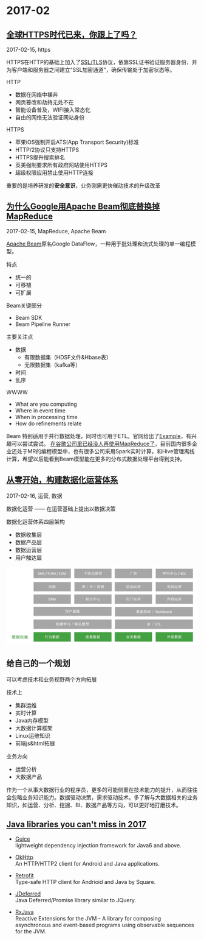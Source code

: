 2017-02
===

[全球HTTPS时代已来，你跟上了吗？](https://jaq.alibaba.com/community/art/show?articleid=621)
---
2017-02-15, https

HTTPS在HTTP的基础上加入了[SSL/TLS](http://www.ruanyifeng.com/blog/2014/02/ssl_tls.html)协议，依靠SSL证书验证服务器身份，并为客户端和服务器之间建立“SSL加密通道”，确保传输处于加密状态等。

HTTP
* 数据在网络中裸奔
* 网页篡改和劫持无处不在
* 智能设备普及，WIFI接入常态化
* 自由的网络无法验证网站身份

HTTPS
* 苹果iOS强制开启ATS(App Transport Security)标准
* HTTP/2协议只支持HTTPS
* HTTPS提升搜索排名
* 英美强制要求所有政府网站使用HTTPS
* 超级权限应用禁止使用HTTP连接

重要的是培养研发的**安全意识**，业务刚需更快催动技术的升级改革

[为什么Google用Apache Beam彻底替换掉MapReduce](http://www.infoq.com/cn/articles/why-google-replace-beam-with-apache-mapreduce)
---

2017-02-15, MapReduce, Apache Beam

[Apache Beam](https://beam.apache.org/)原名Google DataFlow，一种用于批处理和流式处理的单一编程模型。

特点
* 统一的
* 可移植
* 可扩展

Beam关键部分
* Beam SDK
* Beam Pipeline Runner

主要关注点
* 数据
  * 有限数据集（HDSF文件&Hbase表）
  * 无限数据集（kafka等）
* 时间
* 乱序

WWWW
* What are you computing
* Where in event time
* When in processing time
* How do refinements relate

Beam 特别适用于并行数据处理，同时也可用于ETL。官网给出了[Example](https://beam.apache.org/get-started/quickstart-java/)，有兴趣可以尝试尝试。
[在谷歌公司里已经没人再使用MapReduce了](https://drive.google.com/file/d/0B6j6Te0viCnHOHYwWmpJNU1yZVU/view)，目前国内很多企业还处于MR的编程模型中，也有很多公司采用Spark实时计算，和Hive管理离线计算，希望以后能看到Beam模型能在更多的分布式数据处理平台得到支持。


[从零开始，构建数据化运营体系](http://www.itongji.cn/cms/article/articledetails?articleid=4917)
---
2017-02-16, 运营, 数据

数据化运营 —— 在运营基础上提出以数据决策

数据化运营体系四层架构
* 数据收集层
* 数据产品层
* 数据运营层
* 用户触达层

![](../pictures/data-acquisition.jpg)


给自己的一个规划
---

可以考虑技术和业务视野两个方向拓展

技术上

* 集群运维
* 实时计算
* Java内存模型
* 大数据计算框架
* Linux运维知识
* 前端js&html拓展

业务方向

* 运营分析
* 大数据产品

作为一个从事大数据行业的程序员，更多的可能侧重在技术能力的提升，从而往往会忽略业务知识能力。数据驱动决策，需求驱动技术。多了解与大数据相关的业务知识，如运营、分析、挖掘、BI、数据产品等方向，可以更好地打磨技术。


[Java libraries you can't miss in 2017](http://blog.jevsejev.io/2017/02/19/java-libraries-you-cannot-miss-in-2017/)
---

* [Guice](https://github.com/google/guice)  
lightweight dependency injection framework for Java6 and above.

* [OkHttp](https://github.com/square/okhttp)  
An HTTP/HTTP2 client for Android and Java applications.

* [Retrofit](https://github.com/square/retrofit)  
Type-safe HTTP client for Andrioid and Java by Square.

* [JDeferred](https://github.com/jdeferred/jdeferred)  
Java Deferred/Promise library similar to JQuery.  

* [RxJava](https://github.com/ReactiveX/RxJava)   
Reactive Extensions for the JVM - A library for composing asynchronous and event-based programs using observable sequences for the JVM.
